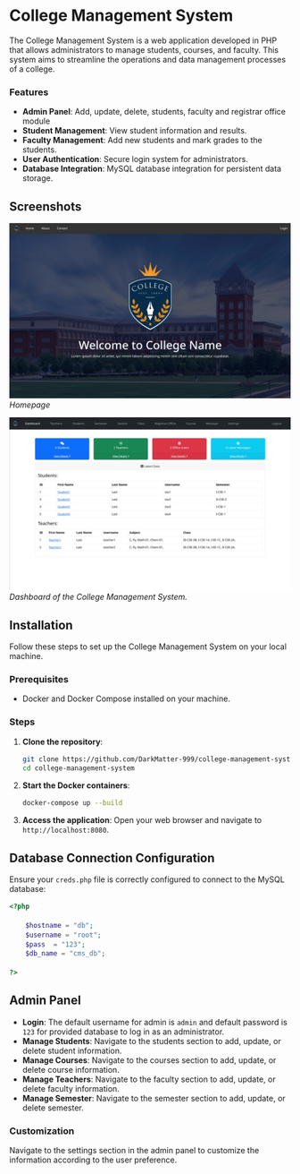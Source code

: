 # College Management System
The College Management System is a web application developed in PHP that allows administrators to manage students, courses, and faculty. This system aims to streamline the operations and data management processes of a college.

### Features
- **Admin Panel**: Add, update, delete, students, faculty and registrar office module
- **Student Management**: View student information and results.
- **Faculty Management**: Add new students and mark grades to the students.
- **User Authentication**: Secure login system for administrators.
- **Database Integration**: MySQL database integration for persistent data storage.

## Screenshots

![Homepage](assets/index.png)
*Homepage*


![Dashboard](assets/dashboard.jpeg)
*Dashboard of the College Management System.*

## Installation

Follow these steps to set up the College Management System on your local machine.

### Prerequisites

- Docker and Docker Compose installed on your machine.

### Steps

1. **Clone the repository**:
    ```bash
    git clone https://github.com/DarkMatter-999/college-management-system.git
    cd college-management-system
    ```

2. **Start the Docker containers**:
    ```bash
    docker-compose up --build
    ```

3. **Access the application**:
   Open your web browser and navigate to `http://localhost:8080`.

## Database Connection Configuration
Ensure your `creds.php` file is correctly configured to connect to the MySQL database:

```php
<?php

    $hostname = "db";
    $username = "root";
    $pass  = "123";
    $db_name = "cms_db";

?>
```

## Admin Panel
- **Login**: The default username for admin is `admin` and default password is `123` for provided database to log in as an administrator.
- **Manage Students**: Navigate to the students section to add, update, or delete student information.
- **Manage Courses**: Navigate to the courses section to add, update, or delete course information.
- **Manage Teachers**: Navigate to the faculty section to add, update, or delete faculty information.
- **Manage Semester**: Navigate to the semester section to add, update, or delete semester.

### Customization
Navigate to the settings section in the admin panel to customize the information according to the user preference.
